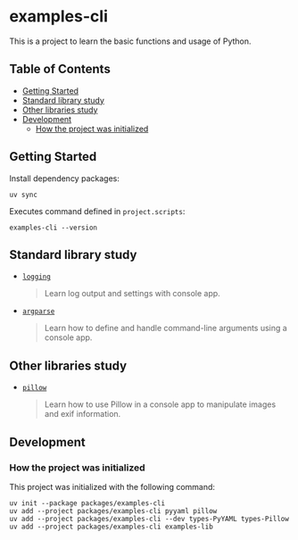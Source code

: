 # examples-cli

This is a project to learn the basic functions and usage of Python.

## Table of Contents <!-- omit in toc -->

- [Getting Started](#getting-started)
- [Standard library study](#standard-library-study)
- [Other libraries study](#other-libraries-study)
- [Development](#development)
  - [How the project was initialized](#how-the-project-was-initialized)

## Getting Started  

Install dependency packages:

```shell
uv sync
```

Executes command defined in `project.scripts`:

```shell
examples-cli --version
```

## Standard library study

- [`logging`](./src/examples_cli/libraries/logging/)
  > Learn log output and settings with console app.
- [`argparse`](./src/examples_cli/libraries/argparse/)
  > Learn how to define and handle command-line arguments using a console app.

## Other libraries study

- [`pillow`](./src/examples_cli/libraries/pillow/)
  > Learn how to use Pillow in a console app to manipulate images and exif information.

## Development

### How the project was initialized

This project was initialized with the following command:

```shell
uv init --package packages/examples-cli
uv add --project packages/examples-cli pyyaml pillow
uv add --project packages/examples-cli --dev types-PyYAML types-Pillow
uv add --project packages/examples-cli examples-lib
```
